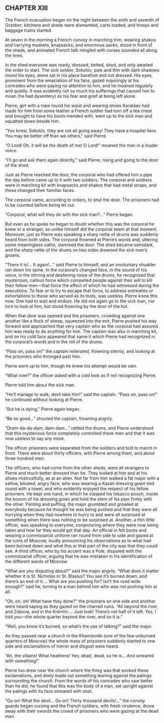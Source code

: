## CHAPTER XIII

The French evacuation began on the night between the sixth and seventh
of October: kitchens and sheds were dismantled, carts loaded, and troops
and baggage trains started.

At seven in the morning a French convoy in marching trim, wearing shakos
and carrying muskets, knapsacks, and enormous sacks, stood in front
of the sheds, and animated French talk mingled with curses sounded all
along the lines.

In the shed everyone was ready, dressed, belted, shod, and only awaited
the order to start. The sick soldier, Sokolóv, pale and thin with dark
shadows round his eyes, alone sat in his place barefoot and not dressed.
His eyes, prominent from the emaciation of his face, gazed inquiringly
at his comrades who were paying no attention to him, and he moaned
regularly and quietly. It was evidently not so much his sufferings that
caused him to moan (he had dysentery) as his fear and grief at being
left alone.

Pierre, girt with a rope round his waist and wearing shoes Karatáev had
made for him from some leather a French soldier had torn off a tea chest
and brought to have his boots mended with, went up to the sick man and
squatted down beside him.

“You know, Sokolóv, they are not all going away! They have a hospital
here. You may be better off than we others,” said Pierre.

“O Lord! Oh, it will be the death of me! O Lord!” moaned the man in a
louder voice.

“I’ll go and ask them again directly,” said Pierre, rising and going to
the door of the shed.

Just as Pierre reached the door, the corporal who had offered him a
pipe the day before came up to it with two soldiers. The corporal and
soldiers were in marching kit with knapsacks and shakos that had metal
straps, and these changed their familiar faces.

The corporal came, according to orders, to shut the door. The prisoners
had to be counted before being let out.

“Corporal, what will they do with the sick man?...” Pierre began.

But even as he spoke he began to doubt whether this was the corporal
he knew or a stranger, so unlike himself did the corporal seem at that
moment. Moreover, just as Pierre was speaking a sharp rattle of drums
was suddenly heard from both sides. The corporal frowned at Pierre’s
words and, uttering some meaningless oaths, slammed the door. The shed
became semidark, and the sharp rattle of the drums on two sides drowned
the sick man’s groans.

“There it is!... It again!...” said Pierre to himself, and an
involuntary shudder ran down his spine. In the corporal’s changed face,
in the sound of his voice, in the stirring and deafening noise of the
drums, he recognized that mysterious, callous force which compelled
people against their will to kill their fellow men—that force the effect
of which he had witnessed during the executions. To fear or to try to
escape that force, to address entreaties or exhortations to those who
served as its tools, was useless. Pierre knew this now. One had to wait
and endure. He did not again go to the sick man, nor turn to look at
him, but stood frowning by the door of the hut.

When that door was opened and the prisoners, crowding against one
another like a flock of sheep, squeezed into the exit, Pierre pushed
his way forward and approached that very captain who as the corporal had
assured him was ready to do anything for him. The captain was also in
marching kit, and on his cold face appeared that same it which Pierre
had recognized in the corporal’s words and in the roll of the drums.

“Pass on, pass on!” the captain reiterated, frowning sternly, and
looking at the prisoners who thronged past him.

Pierre went up to him, though he knew his attempt would be vain.

“What now?” the officer asked with a cold look as if not recognizing
Pierre.

Pierre told him about the sick man.

“He’ll manage to walk, devil take him!” said the captain. “Pass on, pass
on!” he continued without looking at Pierre.

“But he is dying,” Pierre again began.

“Be so good...” shouted the captain, frowning angrily.

“Dram-da-da-dam, dam-dam...” rattled the drums, and Pierre understood
that this mysterious force completely controlled these men and that it
was now useless to say any more.

The officer prisoners were separated from the soldiers and told to march
in front. There were about thirty officers, with Pierre among them, and
about three hundred men.

The officers, who had come from the other sheds, were all strangers to
Pierre and much better dressed than he. They looked at him and at his
shoes mistrustfully, as at an alien. Not far from him walked a fat major
with a sallow, bloated, angry face, who was wearing a Kazán dressing
gown tied round with a towel, and who evidently enjoyed the respect of
his fellow prisoners. He kept one hand, in which he clasped his tobacco
pouch, inside the bosom of his dressing gown and held the stem of his
pipe firmly with the other. Panting and puffing, the major grumbled and
growled at everybody because he thought he was being pushed and that
they were all hurrying when they had nowhere to hurry to and were
all surprised at something when there was nothing to be surprised at.
Another, a thin little officer, was speaking to everyone, conjecturing
where they were now being taken and how far they would get that day. An
official in felt boots and wearing a commissariat uniform ran round from
side to side and gazed at the ruins of Moscow, loudly announcing his
observations as to what had been burned down and what this or that part
of the city was that they could see. A third officer, who by his accent
was a Pole, disputed with the commissariat officer, arguing that he was
mistaken in his identification of the different wards of Moscow.

“What are you disputing about?” said the major angrily. “What does it
matter whether it is St. Nicholas or St. Blasius? You see it’s burned
down, and there’s an end of it.... What are you pushing for? Isn’t the
road wide enough?” said he, turning to a man behind him who was not
pushing him at all.

“Oh, oh, oh! What have they done?” the prisoners on one side and another
were heard saying as they gazed on the charred ruins. “All beyond the
river, and Zúbova, and in the Krémlin.... Just look! There’s not half of
it left. Yes, I told you—the whole quarter beyond the river, and so it
is.”

“Well, you know it’s burned, so what’s the use of talking?” said the
major.

As they passed near a church in the Khamóvniki (one of the few unburned
quarters of Moscow) the whole mass of prisoners suddenly started to one
side and exclamations of horror and disgust were heard.

“Ah, the villains! What heathens! Yes; dead, dead, so he is... And
smeared with something!”

Pierre too drew near the church where the thing was that evoked these
exclamations, and dimly made out something leaning against the palings
surrounding the church. From the words of his comrades who saw better
than he did, he found that this was the body of a man, set upright
against the palings with its face smeared with soot.

“Go on! What the devil... Go on! Thirty thousand devils!...” the convoy
guards began cursing and the French soldiers, with fresh virulence,
drove away with their swords the crowd of prisoners who were gazing at
the dead man.





